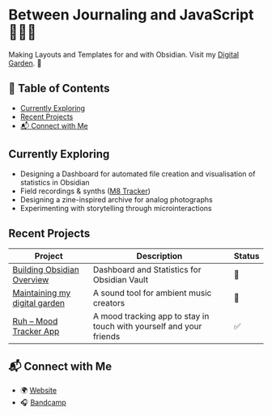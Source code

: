# Between Journaling and JavaScript 👨🏾‍💻
Making Layouts and Templates for and with Obsidian.
Visit my [Digital Garden](https://mathissantos.com).  🦆

## 🔗 Table of Contents
- [Currently Exploring](#currently-exploring)
- [Recent Projects](#recent-projects)
- [📬 Connect with Me](#-connect-with-me)

## Currently Exploring

- Designing a Dashboard for automated file creation and visualisation of statistics in Obsidian
- Field recordings & synths ([M8 Tracker](https://dirtywave.com))
- Designing a zine-inspired archive for analog photographs
- Experimenting with storytelling through microinteractions

## Recent Projects

| Project | Description | Status |
|--------|-------------|------------|
| [Building Obsidian Overview](https://github.com/MathiSans/Obsidian_Overview) | Dashboard and Statistics for Obsidian Vault | 🔄 |
| [Maintaining my digital garden](https://github.com/MathiSans/Digital_Garden) | A sound tool for ambient music creators | 🔄 |
| [Ruh – Mood Tracker App](https://github.com/MathiSans/capstone_mood-tracker) | A mood tracking app to stay in touch with yourself and your friends | ✅ |

## 📬 Connect with Me

- 🌍 [Website](https://mathissantos.com)
- 🎧 [Bandcamp](https://bandcamp.com/slmns)

